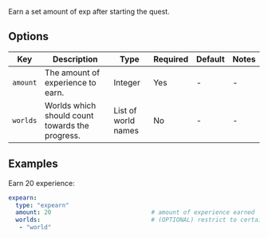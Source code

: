 Earn a set amount of exp after starting the quest.

## Options

| Key      | Description                                     | Type                | Required | Default | Notes |
|----------|-------------------------------------------------|---------------------|----------|---------|-------|
| `amount` | The amount of experience to earn.               | Integer             | Yes      | \-      | \-    |
| `worlds` | Worlds which should count towards the progress. | List of world names | No       | \-      | \-    |

## Examples

Earn 20 experience:

``` yaml
expearn:
  type: "expearn"
  amount: 20                            # amount of experience earned
  worlds:                               # (OPTIONAL) restrict to certain worlds
   - "world"
```
